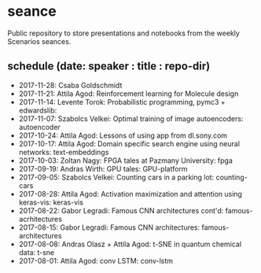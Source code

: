 # seance

Public repository to store presentations and notebooks from the weekly Scenarios seances.

## schedule (date: speaker : title : repo-dir)
* 2017-11-28: Csaba Goldschmidt
* 2017-11-21: Attila Agod: Reinforcement learning for Molecule design
* 2017-11-14: Levente Torok: Probabilistic programming, pymc3 + edwardslib:
* 2017-11-07: Szabolcs Velkei: Optimal training of image autoencoders: autoencoder
* 2017-10-24: Attila Agod: Lessons of using app from dl.sony.com
* 2017-10-17: Attila Agod: Domain specific search engine using neural networks: text-embeddings
* 2017-10-03: Zoltan Nagy: FPGA tales at Pazmany University: fpga
* 2017-09-19: Andras Wirth: GPU tales: GPU-platform
* 2017-09-05: Szabolcs Velkei: Counting cars in a parking lot: counting-cars
* 2017-08-28: Attila Agod: Activation maximization and attention using keras-vis: keras-vis
* 2017-08-22: Gabor Legradi: Famous CNN architectures cont'd: famous-acrhitectures
* 2017-08-15: Gabor Legradi: Famous CNN architectures: famous-architectures
* 2017-08-08: Andras Olasz + Attila Agod: t-SNE in quantum chemical data: t-sne
* 2017-08-01: Attila Agod: conv LSTM: conv-lstm
